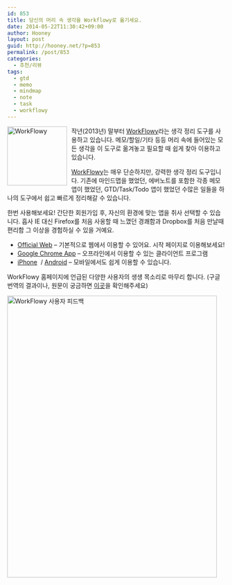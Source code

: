 ```yaml
---
id: 853
title: 당신의 머리 속 생각을 Workflowy로 옮기세요.
date: 2014-05-22T11:30:42+09:00
author: Hooney
layout: post
guid: http://hooney.net/?p=853
permalink: /post/853
categories:
  - 추천/리뷰
tags:
  - gtd
  - memo
  - mindmap
  - note
  - task
  - workflowy
---
```

<img class="alignnone size-full wp-image-860" style="float: left; margin: 0 10px 0 0; border: 0;" src="/wp-content/uploads/2014/05/스크린샷-2014-05-22-오전-11.22.21.png" alt="WorkFlowy" width="138" height="136" /> 작년(2013년) 말부터 [WorkFlowy](https://workflowy.com/invite/1bc0be92.lnx)라는 생각 정리 도구를 사용하고 있습니다. 메모/할일/기타 등등 머리 속에 들어있는 모든 생각을 이 도구로 옮겨놓고 필요할 때 쉽게 찾아 이용하고 있습니다.

[WorkFlowy](https://workflowy.com/invite/1bc0be92.lnx)는 매우 단순하지만, 강력한 생각 정리 도구입니다. 기존에 마인드맵을 했었던, 에버노트를 포함한 각종 메모앱이 했었던, GTD/Task/Todo 앱이 했었던 수많은 일들을 하나의 도구에서 쉽고 빠르게 정리해갈 수 있습니다.

한번 사용해보세요! 간단한 회원가입 후, 자신의 환경에 맞는 앱을 취사 선택할 수 있습니다. 흡사 IE 대신 Firefox를 처음 사옹할 때 느꼈던 경쾌함과 Dropbox를 처음 만날때 편리함 그 이상을 경험하실 수 있을 거예요.

  * [Official Web](https://workflowy.com/invite/1bc0be92.lnx) &#8211; 기본적으로 웹에서 이용할 수 있어요. 시작 페이지로 이용해보세요!
  * [Google Chrome App](https://www.google.co.kr/url?sa=t&rct=j&q=&esrc=s&source=web&cd=1&cad=rja&uact=8&ved=0CCwQFjAA&url=https%3A%2F%2Fchrome.google.com%2Fwebstore%2Fdetail%2Fworkflowy%2Fkoegeopamaoljbmhnfjbclbocehhgmkm&ei=6Ft9U7mcAYuF8gW754LAAw&usg=AFQjCNHt-c79MZ3ipZtP1HQqM9bN2FT2YA&sig2=Jy3rUKChveaPTHEBU4UTMA&bvm=bv.67229260,d.dGc) &#8211; 오프라인에서 이용할 수 있는 클라이언트 프로그램
  * [iPhone](https://itunes.apple.com/kr/app/workflowy/id551139514)  / [Android](https://play.google.com/store/apps/details?id=com.workflowy.android) &#8211; 모바일에서도 쉽게 이용할 수 있습니다.

WorkFlowy 홈페이지에 언급된 다양한 사용자의 생생 목소리로 마무리 합니다. (구글 번역의 결과이나, 원문이 궁금하면 [이곳](https://workflowy.com/invite/1bc0be92.lnx)을 확인해주세요)

[<img class="alignnone size-full wp-image-858" src="/wp-content/uploads/2014/05/스크린샷-2014-05-22-오전-11.05.17.png" alt="WorkFlowy 사용자 피드백" width="484" height="650" />](/wp-content/uploads/2014/05/스크린샷-2014-05-22-오전-11.05.17.png)

&nbsp;